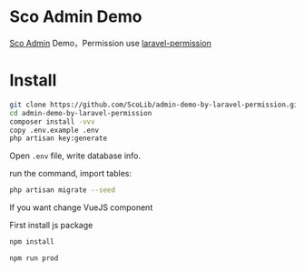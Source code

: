 # Sco Admin Demo

[Sco Admin](https://github.com/ScoLib/admin "Sco Admin") Demo，Permission use [laravel-permission](https://github.com/spatie/laravel-permission)


# Install

```bash
git clone https://github.com/ScoLib/admin-demo-by-laravel-permission.git
cd admin-demo-by-laravel-permission
composer install -vvv
copy .env.example .env
php artisan key:generate
```
Open `.env` file, write database info.

run the command, import tables:

```bash
php artisan migrate --seed
```

If you want change VueJS component 

First install js package

```javascript
npm install
```

```javascript
npm run prod
```